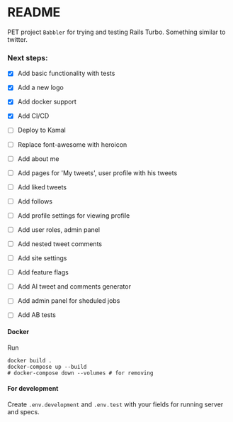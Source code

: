 # README

PET project `Babbler` for trying and testing Rails Turbo.
Something similar to twitter.

### Next steps:
- [x] Add basic functionality with tests
- [x] Add a new logo
- [x] Add docker support
- [x] Add CI/CD
- [ ] Deploy to Kamal
- [ ] Replace font-awesome with heroicon
- [ ] Add about me
- [ ] Add pages for 'My tweets', user profile with his tweets
- [ ] Add liked tweets
- [ ] Add follows
- [ ] Add profile settings for viewing profile
- [ ] Add user roles, admin panel
- [ ] Add nested tweet comments
- [ ] Add site settings
- [ ] Add feature flags
- [ ] Add AI tweet and comments generator
- [ ] Add admin panel for sheduled jobs
- [ ] Add AB tests


#### Docker
Run
```
docker build .
docker-compose up --build
# docker-compose down --volumes # for removing
```

#### For development
Create `.env.development` and `.env.test` with your fields for running server and specs.